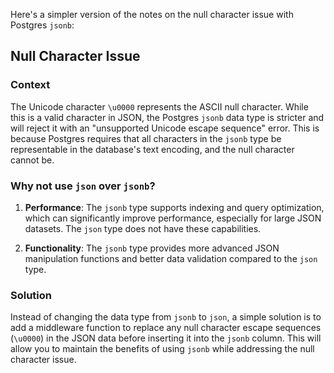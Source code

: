 Here's a simpler version of the notes on the null character issue with Postgres `jsonb`:

## Null Character Issue

### Context
The Unicode character `\u0000` represents the ASCII null character. While this is a valid character in JSON, the Postgres `jsonb` data type is stricter and will reject it with an "unsupported Unicode escape sequence" error. This is because Postgres requires that all characters in the `jsonb` type be representable in the database's text encoding, and the null character cannot be.

### Why not use `json` over `jsonb`?
1. **Performance**: The `jsonb` type supports indexing and query optimization, which can significantly improve performance, especially for large JSON datasets. The `json` type does not have these capabilities.

2. **Functionality**: The `jsonb` type provides more advanced JSON manipulation functions and better data validation compared to the `json` type.

### Solution
Instead of changing the data type from `jsonb` to `json`, a simple solution is to add a middleware function to replace any null character escape sequences (`\u0000`) in the JSON data before inserting it into the `jsonb` column. This will allow you to maintain the benefits of using `jsonb` while addressing the null character issue.